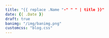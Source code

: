 ```yaml
---
title: "{{ replace .Name "-" " " | title }}"
date: {{ .Date }}
draft: true
banimg: "/img/banimg.png"
customcss: "blog.css"
---
```

